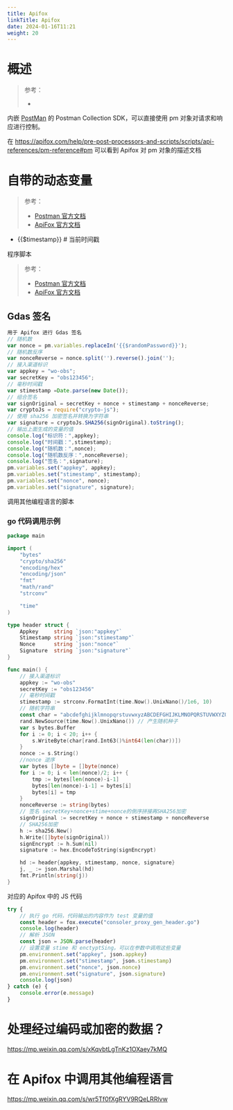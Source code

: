 ```yaml
---
title: Apifox
linkTitle: Apifox
date: 2024-01-16T11:21
weight: 20
---
```


# 概述

> 参考：
>
> -

内嵌 [PostMan](/docs/2.编程/API/API%20相关工具/PostMan.md) 的 Postman Collection SDK，可以直接使用 pm 对象对请求和响应进行控制。

在 https://apifox.com/help/pre-post-processors-and-scripts/scripts/api-references/pm-reference#pm 可以看到 Apifox 对 pm 对象的描述文档

# 自带的动态变量

> 参考：
>
> - [Postman 官方文档](https://learning.postman.com/docs/writing-scripts/script-references/variables-list/)
> - [ApiFox 官方文档](https://www.apifox.cn/help/app/api-manage/dynamic-variables/)

- {{$timestamp}} # 当前时间戳

程序脚本

> 参考：
>
> - [Postman 官方文档](https://learning.postman.com/docs/writing-scripts/intro-to-scripts/)
> - [ApiFox 官方文档](https://www.apifox.cn/help/app/scripts/)

## Gdas 签名

```javascript
用于 Apifox 进行 Gdas 签名
// 随机数
var nonce = pm.variables.replaceIn('{{$randomPassword}}');
// 随机数反序
var nonceReverse = nonce.split('').reverse().join('');
// 接入渠道标识
var appkey = "wo-obs";
var secretKey = "obs123456";
// 毫秒时间戳
var stimestamp =Date.parse(new Date());
// 组合签名
var signOriginal = secretKey + nonce + stimestamp + nonceReverse;
var cryptoJs = require("crypto-js");
// 使用 sha256 加密签名并转换为字符串
var signature = cryptoJs.SHA256(signOriginal).toString();
// 输出上面生成的变量的值
console.log("标识符：",appkey);
console.log("时间戳：",stimestamp);
console.log("随机数：",nonce);
console.log("随机数反序：",nonceReverse);
console.log("签名：",signature);
pm.variables.set("appkey", appkey);
pm.variables.set("stimestamp", stimestamp);
pm.variables.set("nonce", nonce);
pm.variables.set("signature", signature);
```

调用其他编程语言的脚本

### go 代码调用示例

```go
package main

import (
    "bytes"
    "crypto/sha256"
    "encoding/hex"
    "encoding/json"
    "fmt"
    "math/rand"
    "strconv"

    "time"
)

type header struct {
    Appkey     string `json:"appkey"`
    Stimestamp string `json:"stimestamp"`
    Nonce      string `json:"nonce"`
    Signature  string `json:"signature"`
}

func main() {
    // 接入渠道标识
    appkey := "wo-obs"
    secretKey := "obs123456"
    // 毫秒时间戳
    stimestamp := strconv.FormatInt(time.Now().UnixNano()/1e6, 10)
    // 随机字符串
    const char = "abcdefghijklmnopqrstuvwxyzABCDEFGHIJKLMNOPQRSTUVWXYZ0123456789"
    rand.NewSource(time.Now().UnixNano()) // 产生随机种子
    var s bytes.Buffer
    for i := 0; i < 20; i++ {
        s.WriteByte(char[rand.Int63()%int64(len(char))])
    }
    nonce := s.String()
    //nonce 逆序
    var bytes []byte = []byte(nonce)
    for i := 0; i < len(nonce)/2; i++ {
        tmp := bytes[len(nonce)-i-1]
        bytes[len(nonce)-i-1] = bytes[i]
        bytes[i] = tmp
    }
    nonceReverse := string(bytes)
    // 签名 secretKey+nonce+stime+nonce的倒序拼接再SHA256加密
    signOriginal := secretKey + nonce + stimestamp + nonceReverse
    // SHA256加密
    h := sha256.New()
    h.Write([]byte(signOriginal))
    signEncrypt := h.Sum(nil)
    signature := hex.EncodeToString(signEncrypt)

    hd := header{appkey, stimestamp, nonce, signature}
    j, _ := json.Marshal(hd)
    fmt.Println(string(j))
}
```

对应的 Apifox 中的 JS 代码

```javascript
try {
    // 执行 go 代码，代码输出的内容作为 test 变量的值
    const header = fox.execute("consoler_proxy_gen_header.go")
    console.log(header)
    // 解析 JSON
    const json = JSON.parse(header)
    // 设置变量 stime 和 enctyptSing。可以在参数中调用这些变量
    pm.environment.set("appkey", json.appkey)
    pm.environment.set("stimestamp", json.stimestamp)
    pm.environment.set("nonce", json.nonce)
    pm.environment.set("signature", json.signature)
    console.log(json)
} catch (e) {
    console.error(e.message)
}
```

# 处理经过编码或加密的数据？

https://mp.weixin.qq.com/s/xKqvbtLgTnKz1OXaey7kMQ

# 在 Apifox 中调用其他编程语言

https://mp.weixin.qq.com/s/wr5Tf0fXgRYV9RQeLRRlvw

